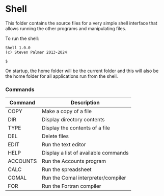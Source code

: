 # Shell

This folder contains the source files for a very simple shell interface
that allows running the other programs and manipulating files.

To run the shell:

```
Shell 1.0.0
(c) Steven Palmer 2013-2024

$
```

On startup, the home folder will be the current folder and this will also
be the home folder for all applications run from the shell.

### Commands

| Command  | Description                          |
|----------|--------------------------------------|
| COPY     | Make a copy of a file                |
| DIR      | Display directory contents           |
| TYPE     | Display the contents of a file       |
| DEL      | Delete files                         |
| EDIT     | Run the text editor                  |
| HELP     | Display a list of available commands |
| ACCOUNTS | Run the Accounts program             |
| CALC     | Run the spreadsheet                  |
| COMAL    | Run the Comal interpreter/compiler   |
| FOR      | Run the Fortran compiler             |
